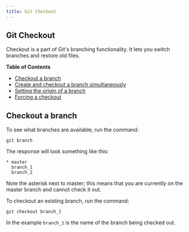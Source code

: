 ```yaml
---
title: Git Checkout
---
```

## Git Checkout

Checkout is a part of Git's branching functionality. It lets you switch branches and restore old files.

**Table of Contents**
- [Checkout a branch](#checkout-a-branch)
- [Create and checkout a branch simultaneously](#create-and-checkout-a-branch-simultaneously)
- [Setting the origin of a branch](#setting-the-origin-of-a-branch)
- [Forcing a checkout](#forcing-a-checkout)

## Checkout a branch
To see what branches are available, run the command:
```shell
git branch
```

The response will look something like this:
```shell
* master
  branch_1
  branch_2
```

Note the asterisk next to master; this means that you are currently on the master branch and cannot check it out.

To checkout an existing branch, run the command:
```shell
git checkout branch_1
```
In the example `branch_1` is the name of the branch being checked out.
